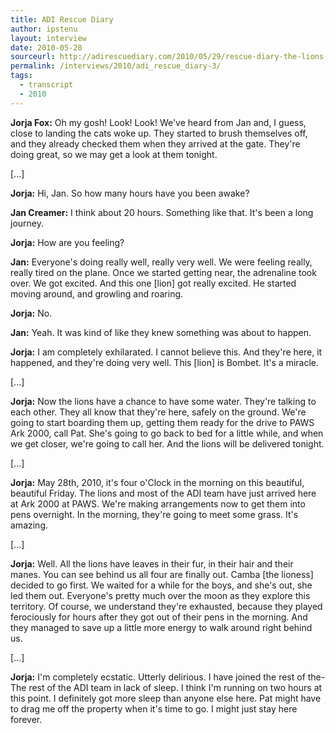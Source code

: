 ```yaml
---
title: ADI Rescue Diary
author: ipstenu
layout: interview
date: 2010-05-28
sourceurl: http://adirescuediary.com/2010/05/29/rescue-diary-the-lions-arrive-and-go-free/
permalink: /interviews/2010/adi_rescue_diary-3/
tags:
  - transcript
  - 2010
---
```


**Jorja Fox:** Oh my gosh! Look! Look! We've heard from Jan and, I guess, close to landing the cats woke up. They started to brush themselves off, and they already checked them when they arrived at the gate. They're doing great, so we may get a look at them tonight.

[...]

**Jorja:** Hi, Jan. So how many hours have you been awake?

**Jan Creamer:** I think about 20 hours. Something like that. It's been a long journey.

**Jorja:** How are you feeling?

**Jan:** Everyone's doing really well, really very well. We were feeling really, really tired on the plane. Once we started getting near, the adrenaline took over. We got excited. And this one [lion] got really excited. He started moving around, and growling and roaring.

**Jorja:** No.

**Jan:** Yeah. It was kind of like they knew something was about to happen.

**Jorja:** I am completely exhilarated. I cannot believe this. And they're here, it happened, and they're doing very well. This [lion] is Bombet. It's a miracle.

[...]

**Jorja:** Now the lions have a chance to have some water. They're talking to each other. They all know that they're here, safely on the ground. We're going to start boarding them up, getting them ready for the drive to PAWS Ark 2000, call Pat. She's going to go back to bed for a little while, and when we get closer, we're going to call her. And the lions will be delivered tonight. 

[...]

**Jorja:** May 28th, 2010, it's four o'Clock in the morning on this beautiful, beautiful Friday. The lions and most of the ADI team have just arrived here at Ark 2000 at PAWS. We're making arrangements now to get them into pens overnight. In the morning, they're going to meet some grass. It's amazing.

[...]

**Jorja:** Well. All the lions have leaves in their fur, in their hair and their manes. You can see behind us all four are finally out. Camba [the lioness] decided to go first. We waited for a while for the boys, and she's out, she led them out. Everyone's pretty much over the moon as they explore this territory. Of course, we understand they're exhausted, because they played ferociously for hours after they got out of their pens in the morning. And they managed to save up a little more energy to walk around right behind us. 

[...]

**Jorja:** I'm completely ecstatic. Utterly delirious. I have joined the rest of the- The rest of the ADI team in lack of sleep. I think I'm running on two hours at this point. I definitely got more sleep than anyone else here. Pat might have to drag me off the property when it's time to go. I might just stay here forever.